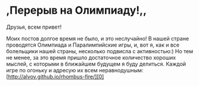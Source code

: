 # ,Перерыв на Олимпиаду!,,

Друзья, всем привет!

Моих постов долгое время не было, и это неслучайно! В нашей стране проводятся Олимпиада и Паралимпийские игры, и, вот я, как и все болельщики нашей страны, несколько подвисла с активностью:) Но тем не менее, за это время пришло достаточное количество хороших мыслей, с которыми в ближайшем будущем я буду делиться. Каждой игре по огоньку и адресую их всем неравнодушным: [http://alvov.github.io/rhombus-fire/][0]


[0]: http://alvov.github.io/rhombus-fire/